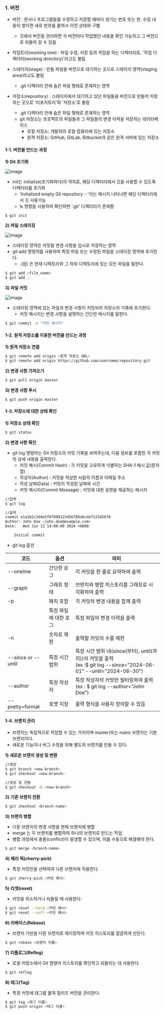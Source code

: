 ### 1. 버전
* 버전 : 문서나 프로그램을를 수정하고 저장할 때마다 생기는 번호 또는 판. 수정 내용이 쌓이면 새로 번호를 붙여서 이전 상태와 구별
  * 깃에서 버전을 관리하면 각 버전마다 작업했던 내용을 확인 가능하고 그 버전으로 되돌아 갈 수 있음 


* 작업트리(working tree) : 파일 수정, 저장 등의 작업을 하는 디렉터리로, '작업 디렉터리(working directory)'라고도 불림

* 스테이지(stage) : 만들 파일을 버전으로 대기하는 곳으로 스테이지 영역(staging area)라고도 불림
  * .git 디렉터리 안에 숨은 파일 형태로 존재하는 영역

* 저장소(repository) : 스테이지에서 대기하고 있던 파일들을 버전으로 만들어 저장하는 곳으로 '리포지토리'와 '저장소'로 불림
  * .git 디렉터리 안에 숨은 파일 형태로 존재하는 영역
  * git 저장소는 프로젝트의 파일들과 그 파일들의 변경 이력을 저장하는 데이터베이스
    * 로컬 저장소: 개발자의 로컬 컴퓨터에 있는 저장소
    * 원격 저장소: GitHub, GitLab, Bitbucket과 같은 원격 서버에 있는 저장소

#### 1-1. 버전을 만드는 과정
**1) Git 초기화**

![image](https://github.com/YouAndMeToo3323/TIL/assets/126636390/d23a8b2b-13fd-40ea-88a4-6a2db32945a8)

* init는 initialize(초기화하다)의 약자로, 해당 디렉터리에서 깃을 사용할 수 있도록 디렉터리를 초기화
  * 'Initialized empty Git repository ···'라는 메시지 나타나면 해당 디렉터리에서 깃 사용가능
  * ls 명령을 사용하여 확인하면 '.git' 디렉터리가 존재함

```bash
$ git init
```

**2) 파일 스테이징**

![image](https://github.com/YouAndMeToo3323/TIL/assets/126636390/412a2bc4-c1e2-43ed-8343-f8a93bf83a89)

* 스테이징 영역은 커밋될 변경 사항을 임시로 저장하는 영역
* git add 명령어를 사용하여 특정 파일 또는 수정된 파일을 스테이징 영역에 추가한다.
  *  .(점) 은 현재 디렉토리와 그 하위 디렉토리에 있는 모든 파일을 말한다.

```bash
$ git add <file_name>
$ git add .
```

**3) 파일 커밋**

![image](https://github.com/YouAndMeToo3323/TIL/assets/126636390/d02ca953-ee28-42ae-9c42-63aa8715b0ca)

* 스테이징 영역에 있는 파일과 변경 사항이 커밋되어 저장소의 기록에 추가한다.
  * 커밋 메시지는 변경 사항을 설명하는 간단한 메시지를 말한다.
 
```bash
$ git commit -m "커밋 메시지"
```

#### 1-2. 원격 저장소를 이용한 버전을 만드는 과정
**1) 원격 저장소 연결**

```bash
$ git remote add origin <원격 저장소 URL>
$ git remote add origin https://github.com/username/repository.git
```

**2) 변경 사항 가져오기**


```bash
$ git pull origin master
```

**3) 변경 사항 푸시**

```bash
$ git push origin master
```

#### 1-3. 저장소에 대한 상태 확인
**1) 저장소 상태 확인**

```bash
$ git status
```

**2) 변경 사항 확인**
* git log 명령어는 Git 저장소의 커밋 기록을 보여주는데, 다음 정보를 포함한 각 커밋의 상세 내용을 출력한다.
  * 커밋 해시(Commit Hash) : 각 커밋을 고유하게 식별하는 SHA-1 해시 값(문자열)
  * 작성자(Author) : 커밋을 작성한 사람의 이름과 이메일 주소
  * 작성 날짜(Data) : 커밋이 작성된 날짜와 시간
  * 커밋 메시지(Commit Message) : 커밋에 대한 설명을 제공하는 메시지

```bash
//입력
$ git log

//출력
commit e1a1b2c3d4e5f67890123456789abcdef12345678
Author: John Doe <john.doe@example.com>
Date:   Wed Jun 12 14:00:00 2024 +0000

    Initial commit
```

* git log 옵션

|코드|옵션|의미|
|-|-|-|
|--oneline|간단한 로그|각 커밋을 한 줄로 요약하여 출력|
|--graph|그래프 형태|브랜치와 병합 히스토리를 그래프로 시각화하여 출력|
|-p|패치 포함|각 커밋의 변경 내용을 함께 출력|
|<file>|특정 파일에 대한 로그|특정 파일의 변경 이력을 출력|
|-n <number>|숫자로 제한|출력할 커밋의 수를 제한|
|--since or --until|특정 시간 범위|특정 시간 범위 내(since(부터), until(까지))의 커밋을 출력<br/>(ex :$ git log --since="2024-06-01" --until="2024-06-30")|
|--author|특정 작성자|특정 작성자의 커밋만 필터링하여 출력<br/>(ex : $ git log --author="John Doe")|
|--pretty=format|포맷 지정|출력 형식을 사용자 정의할 수 있음|

#### 1-4. 브랜치 관리
* 브랜치는 독립적으로 작업할 수 있는 가지이며 master(또는 main) 브랜치는 기본 브랜치이다.
* 새로운 기능이나 버그 수정을 위해 별도의 브랜치를 만들 수 있다.

**1) 새로운 브랜치 생성 및 변환**

```bash
//생성
$ git branch <new-branch> 
$ git checkout <new-branch>

//생성 및 전환
$ git checkout -b <new-branch>
```

**2) 기존 브랜치 전환**

```bash
$ git checkout <branch-name>
```

**3) 브랜치 병합**
* 다른 브랜치의 변경 사항을 현재 브랜치에 병합
* merge 는 두 브랜치를 병합하여 하나의 브랜치로 만드는 작업
* 병합 과정에서 충돌(conflict)이 발생할 수 있으며, 이를 수동으로 해결해야 한다.

```bash
$ git merge <branch-name>
```

**4) 체리 픽(cherry-pick)**
* 특정 커밋만을 선택하여 다른 브랜치에 적용한다.

```bash
$ git cherry-pick <커밋 해시>
```

**5) 리셋(reset)**
* 커밋을 취소하거나 되돌릴 때 사용한다.

```bash
$ git reset --hard <커밋 해시>
$ git reset --soft <커밋 해시>
```

**6) 리베이스(Rebase)**
* 브랜치 기반을 다른 브랜치로 재지정하여 커밋 히스토리를 깔끔하게 만든다.

```bash
$ git rebase <브랜치 이름>
```

**7) 리플로그(Reflog)**
* 로컬 저장소에서 Git 명령어 히스토리를 확인하고 되돌리는 데 사용한다.

```bash
$ git reflog
```

**8) 태그(Tag)**
* 특정 커밋에 태그를 붙여 릴리즈 버전을 관리한다.

```bash
$ git tag <태그 이름>
$ git push origin <태그 이름>
```









